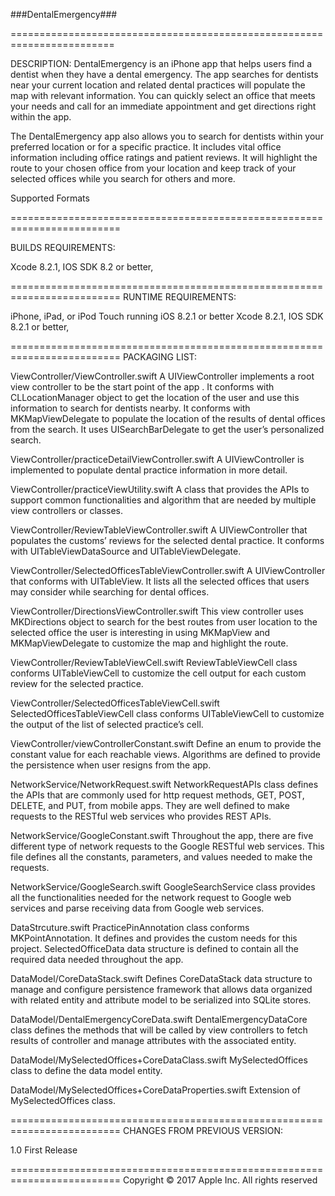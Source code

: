###DentalEmergency###

========================================================================

DESCRIPTION:
DentalEmergency is an iPhone app that helps users find a dentist when they have a dental emergency.  The app searches for dentists near your current location and related dental practices will populate the map with relevant information. You can quickly select an office that meets your needs and call for an immediate appointment and get directions right within the app. 


The DentalEmergency app also allows you to search for dentists within your preferred location or for a specific practice. It includes vital office information including office ratings and patient reviews. It will highlight the route to your chosen office from your location and keep track of your selected offices while you search for others and more.   




Supported Formats


=========================================================================


BUILDS REQUIREMENTS:


Xcode 8.2.1,  IOS SDK 8.2 or better, 


=========================================================================
RUNTIME REQUIREMENTS:


iPhone, iPad, or iPod Touch running iOS 8.2.1 or better Xcode 8.2.1,  IOS SDK 8.2.1 or better, 


=========================================================================
PACKAGING LIST:


ViewController/ViewController.swift
A UIViewController implements a root view controller to be the start point of the app .  It conforms with CLLocationManager object to get the location of the user and use this information to search for dentists nearby. It conforms with MKMapViewDelegate to populate the location of the results of dental offices from the search. It uses UISearchBarDelegate to get the user’s personalized search.
 
ViewController/practiceDetailViewController.swift
A UIViewController is implemented to populate dental practice information in more detail.


ViewController/practiceViewUtility.swift
A class that provides the APIs to support common functionalities and algorithm that are needed by multiple view controllers or classes.


ViewController/ReviewTableViewController.swift
A UIViewController that populates the customs’ reviews for the selected dental practice. It conforms with UITableViewDataSource and UITableViewDelegate.


ViewController/SelectedOfficesTableViewController.swift
A UIViewController that conforms with UITableView. It lists all the selected offices that users may consider while searching for dental offices.  
 
ViewController/DirectionsViewController.swift
This view controller uses MKDirections object to search for the best routes from user location to the selected office the user is interesting in using MKMapView and MKMapViewDelegate to customize the map and highlight the route.


ViewController/ReviewTableViewCell.swift
ReviewTableViewCell class conforms UITableViewCell to customize the cell output for each custom review for the selected practice.  


ViewController/SelectedOfficesTableViewCell.swift
SelectedOfficesTableViewCell class conforms UITableViewCell to customize the output of the list of selected practice’s cell. 


ViewController/viewControllerConstant.swift
Define an enum to provide the constant value for each reachable views.  Algorithms are defined to provide the persistence when user resigns from the app.


NetworkService/NetworkRequest.swift
NetworkRequestAPIs class defines the APIs that are commonly used for http request methods,  GET, POST, DELETE, and PUT, from mobile apps. They are well defined to make requests to the RESTful web services who provides REST APIs.    


NetworkService/GoogleConstant.swift
Throughout the app, there are five different type of network requests to the Google RESTful web services. This file defines all the constants, parameters, and values needed to make the requests.   
 
NetworkService/GoogleSearch.swift
GoogleSearchService class provides all the functionalities needed for the network request to Google web services and parse receiving data from Google web services.  


DataStrcuture.swift
PracticePinAnnotation class conforms MKPointAnnotation.  It defines and provides the custom needs for this project.  SelectedOfficeData data structure is defined to contain all the required data needed throughout the app.  


DataModel/CoreDataStack.swift
Defines CoreDataStack data structure to manage and configure persistence framework that allows data organized with related entity and attribute model to be serialized into SQLite stores.


DataModel/DentalEmergencyCoreData.swift
DentalEmergencyDataCore class defines the methods that will be called by view controllers to fetch results of controller and manage attributes with the associated entity.


DataModel/MySelectedOffices+CoreDataClass.swift
MySelectedOffices class to define the data model entity.


DataModel/MySelectedOffices+CoreDataProperties.swift
Extension of MySelectedOffices class. 
 
=========================================================================
CHANGES FROM PREVIOUS VERSION:


1.0 First Release


=========================================================================
Copyright © 2017 Apple Inc. All rights reserved
